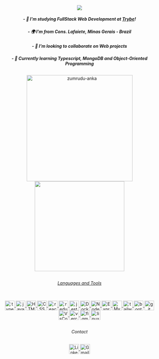 <h1 align="center">
  <a href="https://git.io/typing-svg">
    <img src="https://readme-typing-svg.herokuapp.com/?lines=Hello+World!+👋;+I+am+Rafael+Souza!+🇧🇷;&center=true&size=15">
  </a>

<h5 align="center"> - 🌱 I'm studying FullStack Web Development at <a href="https://www.betrybe.com/"><i>Trybe</i></a>!</h5>
<h5 align="center"> - 🌍  I'm from Cons. Lafaiete, Minas Gerais - Brazil</h5>
<h5 align="center"> - 👯 I’m looking to collaborate on Web projects</h5>
<h5 align="center"> - 🧠 Currently learning Typescript, MongoDB and Object-Oriented Programming</h5>

##

<div align=center>
  <a href="https://github.com/denvercoder1/github-readme-streak-stats" title="Go to Source">
    <img align="center" width=345 src="https://github-readme-streak-stats.herokuapp.com/?user=Rafael-Souza-97&count_private=true&theme=react&border=61dafb&hide_border=true" alt="zumrudu-anka" />
  </a>
  <a href="https://github.com/anuraghazra/github-readme-stats">
    <img width=292 align="center" src="https://github-readme-stats.vercel.app/api/top-langs/?username=Rafael-Souza-97&count_private=true&hide=c%23,powershell,Mathematica,Ruby,Objective-C,Objective-C%2b%2b,Cuda&title_color=61dafb&text_color=ffffff&icon_color=61dafb&bg_color=20232a&langs_count=8&layout=compact&border_color=61dafb&hide_border=true" />
</div>

##

<div align="center">
  <h6 align="center">Languages and Tools</h6>
  <a href="https://skillicons.dev" target="_blank"><br>          
    <img align="center" alt="typescript" width="31" src="https://skillicons.dev/icons?i=ts" />
    <img align="center" alt="javascript" width="31" src="https://skillicons.dev/icons?i=js" />
    <img align="center" alt="HTML" width="31" src="https://skillicons.dev/icons?i=html" />
    <img align="center" alt="CSS" width="31" src="https://skillicons.dev/icons?i=css" />
    <img align="center" alt="react" width="31" src="https://skillicons.dev/icons?i=react" />
    <img align="center" alt="redux" width="31" src="https://skillicons.dev/icons?i=redux" />
    <img align="center" alt="jest" width="31" src="https://skillicons.dev/icons?i=jest" />
    <img align="center" alt="Docker" width="31" src="https://skillicons.dev/icons?i=docker" />
    <img align="center" alt="Node.js" width="31" src="https://skillicons.dev/icons?i=nodejs" />
    <img align="center" alt="Express" width="31" src="https://skillicons.dev/icons?i=express" />
    <img align="center" alt="MySQL" width="31" src="https://skillicons.dev/icons?i=mysql" />
    <img align="center" alt="tailwind" width="31" src="https://skillicons.dev/icons?i=tailwind" />
    <img align="center" alt="bootstrap" width="31" src="https://skillicons.dev/icons?i=bootstrap" />
    <img align="center" alt="git" width="31" src="https://skillicons.dev/icons?i=git" />
    <img align="center" alt="VsCode" width="31" src="https://skillicons.dev/icons?i=vscode" />
    <img align="center" alt="vercel" width="31" src="https://skillicons.dev/icons?i=vercel" />
    <img align="center" alt="figma" width="31" src="https://skillicons.dev/icons?i=figma" />
    <img align="center" alt="linux" width="31" src="https://skillicons.dev/icons?i=linux" />
  </a>
</div>

##

<div align="center">
  <h6 align="center">Contact</h6>
    <a href="https://www.linkedin.com/in/rafael-souza97/" target="_blank">
      <img align="center" alt="Linkedin" height="32" src="https://img.shields.io/static/v1?message=LinkedIn&logo=linkedin&label=&color=282A36&logoColor=61dafb&labelColor=&style=for-the-badge" />
  </a>
    <a href="mailto:apsouza.rafael97@gmail.com" target="_blank">
      <img align="center" alt="Gmail" height="32" src="https://img.shields.io/static/v1?message=Gmail&logo=gmail&label=&color=282A36&logoColor=61dafb&labelColor=&style=for-the-badge" />
    </a>
</div>
